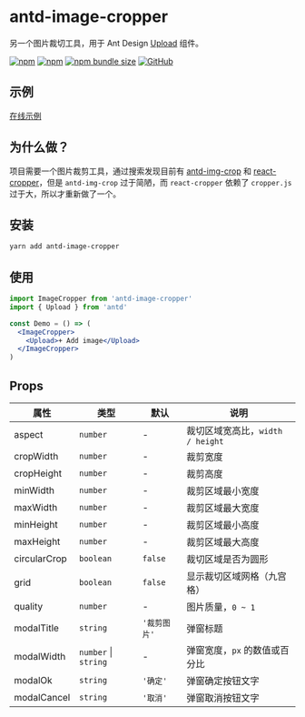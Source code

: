 # antd-image-cropper

另一个图片裁切工具，用于 Ant Design [Upload](https://ant.design/components/upload-cn/) 组件。

[![npm](https://img.shields.io/npm/v/antd-image-cropper.svg?style=flat-square)](https://www.npmjs.com/package/antd-image-cropper)
[![npm](https://img.shields.io/npm/dt/antd-image-cropper?style=flat-square)](https://www.npmtrends.com/antd-image-cropper)
[![npm bundle size](https://img.shields.io/bundlephobia/minzip/antd-image-cropper?style=flat-square)](https://bundlephobia.com/result?p=antd-image-cropper)
[![GitHub](https://img.shields.io/github/license/dream2023/antd-image-cropper?style=flat-square)](https://github.com/dream2023/antd-image-cropper/blob/master/LICENSE)

## 示例

[在线示例](https://dream2023.github.io/antd-image-cropper)

## 为什么做？

项目需要一个图片裁剪工具，通过搜索发现目前有 [antd-img-crop](https://github.com/nanxiaobei/antd-img-crop) 和 [react-cropper](https://www.npmjs.com/package/react-cropper)，但是 `antd-img-crop` 过于简陋，而 `react-cropper` 依赖了 `cropper.js` 过于大，所以才重新做了一个。

## 安装

```sh
yarn add antd-image-cropper
```

## 使用

```jsx
import ImageCropper from 'antd-image-cropper'
import { Upload } from 'antd'

const Demo = () => (
  <ImageCropper>
    <Upload>+ Add image</Upload>
  </ImageCropper>
)
```

## Props

| 属性         | 类型                 | 默认         | 说明                             |
| ------------ | -------------------- | ------------ | -------------------------------- |
| aspect       | `number`             | -            | 裁切区域宽高比，`width / height` |
| cropWidth    | `number`             | -            | 裁剪宽度                         |
| cropHeight   | `number`             | -            | 裁剪高度                         |
| minWidth     | `number`             | -            | 裁剪区域最小宽度                 |
| maxWidth     | `number`             | -            | 裁剪区域最大宽度                 |
| minHeight    | `number`             | -            | 裁剪区域最小高度                 |
| maxHeight    | `number`             | -            | 裁剪区域最大高度                 |
| circularCrop | `boolean`            | `false`      | 裁切区域是否为圆形               |
| grid         | `boolean`            | `false`      | 显示裁切区域网格（九宫格）       |
| quality      | `number`             | -            | 图片质量，`0 ~ 1`                |
| modalTitle   | `string`             | `'裁剪图片'` | 弹窗标题                         |
| modalWidth   | `number` \| `string` | -            | 弹窗宽度，`px` 的数值或百分比    |
| modalOk      | `string`             | `'确定'`     | 弹窗确定按钮文字                 |
| modalCancel  | `string`             | `'取消'`     | 弹窗取消按钮文字                 |
